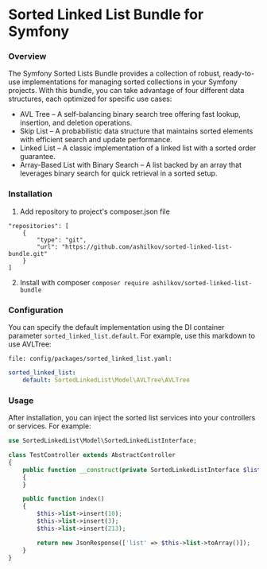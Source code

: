 # Sorted Linked List Bundle for Symfony

### Overview
The Symfony Sorted Lists Bundle provides a collection of robust, ready-to-use implementations for managing sorted collections in your Symfony projects. With this bundle, you can take advantage of four different data structures, each optimized for specific use cases:

- AVL Tree – A self-balancing binary search tree offering fast lookup, insertion, and deletion operations.
- Skip List – A probabilistic data structure that maintains sorted elements with efficient search and update performance.
- Linked List – A classic implementation of a linked list with a sorted order guarantee.
- Array-Based List with Binary Search – A list backed by an array that leverages binary search for quick retrieval in a sorted setup.


### Installation
1. Add repository to project's composer.json file
```
"repositories": [
    {
        "type": "git",
        "url": "https://github.com/ashilkov/sorted-linked-list-bundle.git"
    }
]
```
2. Install with composer
`
composer require ashilkov/sorted-linked-list-bundle
`

### Configuration
You can specify the default implementation using the DI container parameter `sorted_linked_list.default`. For example, use this markdown to use AVLTree:


`file: config/packages/sorted_linked_list.yaml:`
```yaml
sorted_linked_list:
    default: SortedLinkedList\Model\AVLTree\AVLTree
```

### Usage
After installation, you can inject the sorted list services into your controllers or services. For example:


```php
use SortedLinkedList\Model\SortedLinkedListInterface;

class TestController extends AbstractController
{
    public function __construct(private SortedLinkedListInterface $list)
    {
    }

    public function index()
    {
        $this->list->insert(10);
        $this->list->insert(3);
        $this->list->insert(213);

        return new JsonResponse(['list' => $this->list->toArray()]);
    }
}
```